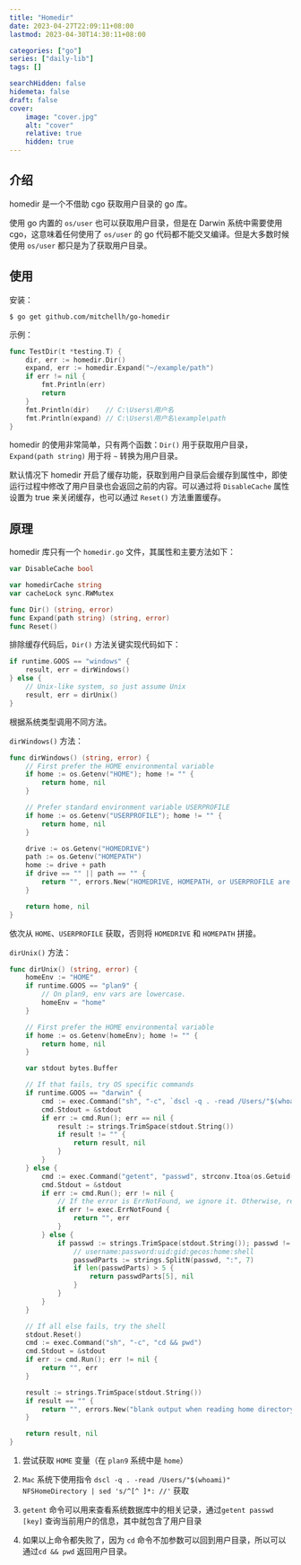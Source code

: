 ```yaml
---
title: "Homedir"
date: 2023-04-27T22:09:11+08:00
lastmod: 2023-04-30T14:30:11+08:00

categories: ["go"]
series: ["daily-lib"]
tags: []

searchHidden: false
hidemeta: false
draft: false
cover:
    image: "cover.jpg"
    alt: "cover"
    relative: true
    hidden: true
---
```


## 介绍

homedir 是一个不借助 cgo 获取用户目录的 go 库。

使用 go 内置的 `os/user` 也可以获取用户目录，但是在 Darwin 系统中需要使用 cgo，这意味着任何使用了 `os/user` 的 go 代码都不能交叉编译。但是大多数时候使用 `os/user` 都只是为了获取用户目录。

## 使用

安装：

```shell
$ go get github.com/mitchellh/go-homedir
```

示例：

```go
func TestDir(t *testing.T) {
	dir, err := homedir.Dir()
	expand, err := homedir.Expand("~/example/path")
	if err != nil {
		fmt.Println(err)
		return
	}
	fmt.Println(dir)	// C:\Users\用户名
	fmt.Println(expand)	// C:\Users\用户名\example\path
}
```

homedir 的使用非常简单，只有两个函数：`Dir()` 用于获取用户目录，`Expand(path string)` 用于将 `~` 转换为用户目录。

默认情况下 homedir 开启了缓存功能，获取到用户目录后会缓存到属性中，即使运行过程中修改了用户目录也会返回之前的内容。可以通过将 `DisableCache` 属性设置为 true 来关闭缓存，也可以通过 `Reset()` 方法重置缓存。

## 原理

homedir 库只有一个 `homedir.go` 文件，其属性和主要方法如下：

```go
var DisableCache bool

var homedirCache string
var cacheLock sync.RWMutex

func Dir() (string, error)
func Expand(path string) (string, error)
func Reset()
```

排除缓存代码后，`Dir()` 方法关键实现代码如下：

```go
if runtime.GOOS == "windows" {
    result, err = dirWindows()
} else {
    // Unix-like system, so just assume Unix
    result, err = dirUnix()
}
```

根据系统类型调用不同方法。

`dirWindows()` 方法：

```go
func dirWindows() (string, error) {
	// First prefer the HOME environmental variable
	if home := os.Getenv("HOME"); home != "" {
		return home, nil
	}

	// Prefer standard environment variable USERPROFILE
	if home := os.Getenv("USERPROFILE"); home != "" {
		return home, nil
	}

	drive := os.Getenv("HOMEDRIVE")
	path := os.Getenv("HOMEPATH")
	home := drive + path
	if drive == "" || path == "" {
		return "", errors.New("HOMEDRIVE, HOMEPATH, or USERPROFILE are blank")
	}

	return home, nil
}
```

依次从 `HOME`、`USERPROFILE` 获取，否则将 `HOMEDRIVE` 和 `HOMEPATH` 拼接。

`dirUnix()` 方法：

```go
func dirUnix() (string, error) {
	homeEnv := "HOME"
	if runtime.GOOS == "plan9" {
		// On plan9, env vars are lowercase.
		homeEnv = "home"
	}

	// First prefer the HOME environmental variable
	if home := os.Getenv(homeEnv); home != "" {
		return home, nil
	}

	var stdout bytes.Buffer

	// If that fails, try OS specific commands
	if runtime.GOOS == "darwin" {
		cmd := exec.Command("sh", "-c", `dscl -q . -read /Users/"$(whoami)" NFSHomeDirectory | sed 's/^[^ ]*: //'`)
		cmd.Stdout = &stdout
		if err := cmd.Run(); err == nil {
			result := strings.TrimSpace(stdout.String())
			if result != "" {
				return result, nil
			}
		}
	} else {
		cmd := exec.Command("getent", "passwd", strconv.Itoa(os.Getuid()))
		cmd.Stdout = &stdout
		if err := cmd.Run(); err != nil {
			// If the error is ErrNotFound, we ignore it. Otherwise, return it.
			if err != exec.ErrNotFound {
				return "", err
			}
		} else {
			if passwd := strings.TrimSpace(stdout.String()); passwd != "" {
				// username:password:uid:gid:gecos:home:shell
				passwdParts := strings.SplitN(passwd, ":", 7)
				if len(passwdParts) > 5 {
					return passwdParts[5], nil
				}
			}
		}
	}

	// If all else fails, try the shell
	stdout.Reset()
	cmd := exec.Command("sh", "-c", "cd && pwd")
	cmd.Stdout = &stdout
	if err := cmd.Run(); err != nil {
		return "", err
	}

	result := strings.TrimSpace(stdout.String())
	if result == "" {
		return "", errors.New("blank output when reading home directory")
	}

	return result, nil
}
```

1. 尝试获取 `HOME` 变量（在 `plan9` 系统中是 `home`）
2. `Mac` 系统下使用指令 `dscl -q . -read /Users/"$(whoami)" NFSHomeDirectory | sed 's/^[^ ]*: //'` 获取
3. `getent` 命令可以用来查看系统数据库中的相关记录，通过`getent passwd [key]` 查询当前用户的信息，其中就包含了用户目录

4. 如果以上命令都失败了，因为 `cd` 命令不加参数可以回到用户目录，所以可以通过`cd && pwd` 返回用户目录。
